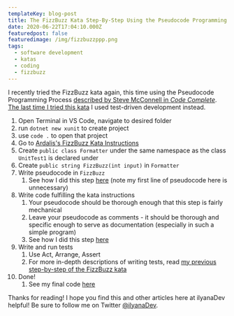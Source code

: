 ```yaml
---
templateKey: blog-post
title: The FizzBuzz Kata Step-By-Step Using the Pseudocode Programming Process
date: 2020-06-22T17:04:10.000Z
featuredpost: false
featuredimage: /img/fizzbuzzppp.png
tags:
  - software development
  - katas
  - coding
  - fizzbuzz
---
```


I recently tried the FizzBuzz kata again, this time using the Pseudocode Programming Process [described by Steve McConnell in *Code Complete*](https://ilyana.dev/blog/2020-06-19-code-complete-part2/). [The last time I tried this kata](https://ilyana.dev/blog/2020-06-16-fizzbuzz-kata-explanation/) I used test-driven development instead.

1. Open Terminal in VS Code, navigate to desired folder
2. run `dotnet new xunit` to create project
3. use `code .` to open that project
4. Go to [Ardalis's FizzBuzz Kata Instructions](https://github.com/ardalis/kata-catalog/blob/master/katas/FizzBuzz.md)
5. Create `public class Formatter` under the same namespace as the class `UnitTest1` is declared under
6. Create `public string FizzBuzz(int input)` in `Formatter`
7. Write pseudocode in `FizzBuzz`
   1. See how I did this step [here](https://github.com/ilyanaDev/KataPractice/commit/90fe350cc930bd78663178bae04d1c77c4effd96#diff-0e32d6fa4b1fd6c6b3bcfb86ca9a320c) (note my first line of pseudocode here is unnecessary)
8. Write code fulfilling the kata instructions
   1. Your pseudocode should be thorough enough that this step is fairly mechanical
   2. Leave your pseudocode as comments - it should be thorough and specific enough to serve as documentation (especially in such a simple program)
   3. See how I did this step [here](https://github.com/ilyanaDev/KataPractice/commit/7154e3406d28818172271d2fd695c8a83cfd9910#diff-0e32d6fa4b1fd6c6b3bcfb86ca9a320c)
9. Write and run tests
   1. Use Act, Arrange, Assert
   2. For more in-depth descriptions of writing tests, read [my previous step-by-step of the FizzBuzz kata](https://ilyana.dev/blog/2020-06-16-fizzbuzz-kata-explanation/)
10. Done!
    1. See my final code [here](https://github.com/ilyanaDev/KataPractice/blob/master/FizzBuzz/2020-06-19/UnitTest1.cs)

Thanks for reading! I hope you find this and other articles here at ilyanaDev helpful! Be sure to follow me on Twitter [@ilyanaDev](https://twitter.com/ilyanaDev).
